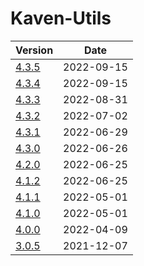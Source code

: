 # Kaven-Utils

| Version | Date |
|---|---|
| [4.3.5](4.3.5/modules.html) | 2022-09-15 |
| [4.3.4](4.3.4/modules.html) | 2022-09-15 |
| [4.3.3](4.3.3/modules.html) | 2022-08-31 |
| [4.3.2](4.3.2/modules.html) | 2022-07-02 |
| [4.3.1](4.3.1/modules.html) | 2022-06-29 |
| [4.3.0](4.3.0/modules.html) | 2022-06-26 |
| [4.2.0](4.2.0/modules.html) | 2022-06-25 |
| [4.1.2](4.1.2/modules.html) | 2022-06-25 |
| [4.1.1](4.1.1/modules.html) | 2022-05-01 |
| [4.1.0](4.1.0/modules.html) | 2022-05-01 |
| [4.0.0](4.0.0/modules.html) | 2022-04-09 |
| [3.0.5](3.0.5)              | 2021-12-07 |
